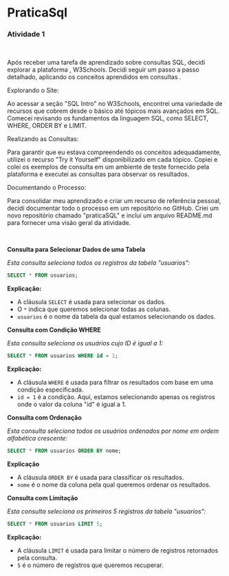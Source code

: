 # PraticaSql

### **Atividade 1**

<br>

Após receber uma tarefa de aprendizado sobre consultas SQL, decidi explorar a plataforma , W3Schools. Decidi seguir um passo a passo detalhado, aplicando os conceitos aprendidos em consultas .

Explorando o Site:

Ao acessar a seção "SQL Intro" no W3Schools, encontrei uma variedade de recursos que cobrem desde o básico até tópicos mais avançados em SQL. Comecei revisando os fundamentos da linguagem SQL, como SELECT, WHERE, ORDER BY e LIMIT.

Realizando as Consultas:

Para garantir que eu estava compreendendo os conceitos adequadamente, utilizei o recurso "Try it Yourself" disponibilizado em cada tópico. Copiei e colei os exemplos de consulta em um ambiente de teste fornecido pela plataforma e executei as consultas para observar os resultados.

Documentando o Processo:

Para consolidar meu aprendizado e criar um recurso de referência pessoal, decidi documentar todo o processo em um repositório no GitHub. Criei um novo repositório chamado "praticaSQL" e incluí um arquivo README.md para fornecer uma visão geral da atividade.


<br>

**Consulta para Selecionar Dados de uma Tabela**

*Esta consulta seleciona todos os registros da tabela "usuarios":*

```sql
SELECT * FROM usuarios;
```

**Explicação:**

- A cláusula `SELECT` é usada para selecionar os dados.
- O `*` indica que queremos selecionar todas as colunas.
- `usuarios` é o nome da tabela da qual estamos selecionando os dados.


**Consulta com Condição WHERE**

*Esta consulta seleciona os usuários cujo ID é igual a 1:*


```sql
SELECT * FROM usuarios WHERE id = 1;
```

**Explicação:**

- A cláusula `WHERE` é usada para filtrar os resultados
  com base em uma condição especificada.
- `id = 1` é a condição. Aqui, estamos selecionando apenas
   os registros onde o valor da coluna "id" é igual a 1. 


**Consulta com Ordenação**

*Esta consulta seleciona todos os usuários ordenados 
por nome em ordem alfabética crescente:*

```sql
SELECT * FROM usuarios ORDER BY nome;
```

**Explicação**

- A cláusula `ORDER BY` é usada para classificar os resultados.
- `nome` é o nome da coluna pela qual queremos ordenar os resultados.


**Consulta com Limitação**

*Esta consulta seleciona os primeiros 5 registros da tabela "usuarios":*


```sql
SELECT * FROM usuarios LIMIT 5;
```

**Explicação:**

- A cláusula `LIMIT` é usada para limitar o número de registros retornados pela consulta.
- `5` é o número de registros que queremos recuperar.
